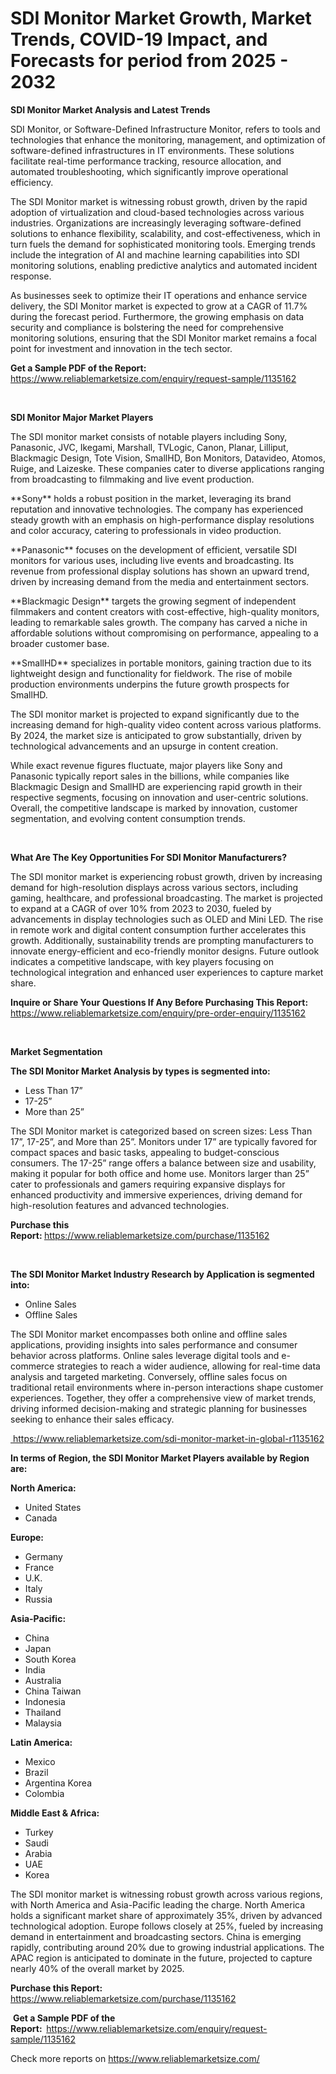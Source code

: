 <p><h1>SDI Monitor Market Growth, Market Trends, COVID-19 Impact, and Forecasts for period from 2025 - 2032</h1></p><p><strong>SDI Monitor Market Analysis and Latest Trends</strong></p>
<p><p>SDI Monitor, or Software-Defined Infrastructure Monitor, refers to tools and technologies that enhance the monitoring, management, and optimization of software-defined infrastructures in IT environments. These solutions facilitate real-time performance tracking, resource allocation, and automated troubleshooting, which significantly improve operational efficiency.</p><p>The SDI Monitor market is witnessing robust growth, driven by the rapid adoption of virtualization and cloud-based technologies across various industries. Organizations are increasingly leveraging software-defined solutions to enhance flexibility, scalability, and cost-effectiveness, which in turn fuels the demand for sophisticated monitoring tools. Emerging trends include the integration of AI and machine learning capabilities into SDI monitoring solutions, enabling predictive analytics and automated incident response.</p><p>As businesses seek to optimize their IT operations and enhance service delivery, the SDI Monitor market is expected to grow at a CAGR of 11.7% during the forecast period. Furthermore, the growing emphasis on data security and compliance is bolstering the need for comprehensive monitoring solutions, ensuring that the SDI Monitor market remains a focal point for investment and innovation in the tech sector.</p></p>
<p><strong>Get a Sample PDF of the Report:&nbsp;</strong> <a href="https://www.reliablemarketsize.com/enquiry/request-sample/1135162?utm_campaign=1888&utm_medium=2&utm_source=Github&utm_content=ia&utm_term=07022025&utm_id=sdi-monitor">https://www.reliablemarketsize.com/enquiry/request-sample/1135162</a></p>
<p>&nbsp;</p>
<p><strong>SDI Monitor Major Market Players</strong></p>
<p><p>The SDI monitor market consists of notable players including Sony, Panasonic, JVC, Ikegami, Marshall, TVLogic, Canon, Planar, Lilliput, Blackmagic Design, Tote Vision, SmallHD, Bon Monitors, Datavideo, Atomos, Ruige, and Laizeske. These companies cater to diverse applications ranging from broadcasting to filmmaking and live event production.</p><p>**Sony** holds a robust position in the market, leveraging its brand reputation and innovative technologies. The company has experienced steady growth with an emphasis on high-performance display resolutions and color accuracy, catering to professionals in video production.</p><p>**Panasonic** focuses on the development of efficient, versatile SDI monitors for various uses, including live events and broadcasting. Its revenue from professional display solutions has shown an upward trend, driven by increasing demand from the media and entertainment sectors.</p><p>**Blackmagic Design** targets the growing segment of independent filmmakers and content creators with cost-effective, high-quality monitors, leading to remarkable sales growth. The company has carved a niche in affordable solutions without compromising on performance, appealing to a broader customer base.</p><p>**SmallHD** specializes in portable monitors, gaining traction due to its lightweight design and functionality for fieldwork. The rise of mobile production environments underpins the future growth prospects for SmallHD.</p><p>The SDI monitor market is projected to expand significantly due to the increasing demand for high-quality video content across various platforms. By 2024, the market size is anticipated to grow substantially, driven by technological advancements and an upsurge in content creation.</p><p>While exact revenue figures fluctuate, major players like Sony and Panasonic typically report sales in the billions, while companies like Blackmagic Design and SmallHD are experiencing rapid growth in their respective segments, focusing on innovation and user-centric solutions. Overall, the competitive landscape is marked by innovation, customer segmentation, and evolving content consumption trends.</p></p>
<p>&nbsp;</p>
<p><strong>What Are The Key Opportunities For SDI Monitor Manufacturers?</strong></p>
<p><p>The SDI monitor market is experiencing robust growth, driven by increasing demand for high-resolution displays across various sectors, including gaming, healthcare, and professional broadcasting. The market is projected to expand at a CAGR of over 10% from 2023 to 2030, fueled by advancements in display technologies such as OLED and Mini LED. The rise in remote work and digital content consumption further accelerates this growth. Additionally, sustainability trends are prompting manufacturers to innovate energy-efficient and eco-friendly monitor designs. Future outlook indicates a competitive landscape, with key players focusing on technological integration and enhanced user experiences to capture market share.</p></p>
<p><strong>Inquire or Share Your Questions If Any Before Purchasing This Report:</strong> <a href="https://www.reliablemarketsize.com/enquiry/pre-order-enquiry/1135162?utm_campaign=1888&utm_medium=2&utm_source=Github&utm_content=ia&utm_term=07022025&utm_id=sdi-monitor">https://www.reliablemarketsize.com/enquiry/pre-order-enquiry/1135162</a></p>
<p>&nbsp;</p>
<p><strong>Market Segmentation</strong></p>
<p><strong>The SDI Monitor Market Analysis by types is segmented into:</strong></p>
<p><ul><li>Less Than 17”</li><li>17-25”</li><li>More than 25”</li></ul></p>
<p><p>The SDI Monitor market is categorized based on screen sizes: Less Than 17”, 17-25”, and More than 25”. Monitors under 17” are typically favored for compact spaces and basic tasks, appealing to budget-conscious consumers. The 17-25” range offers a balance between size and usability, making it popular for both office and home use. Monitors larger than 25” cater to professionals and gamers requiring expansive displays for enhanced productivity and immersive experiences, driving demand for high-resolution features and advanced technologies.</p></p>
<p><strong>Purchase this Report:&nbsp;</strong><a href="https://www.reliablemarketsize.com/purchase/1135162?utm_campaign=1888&utm_medium=2&utm_source=Github&utm_content=ia&utm_term=07022025&utm_id=sdi-monitor">https://www.reliablemarketsize.com/purchase/1135162</a></p>
<p>&nbsp;</p>
<p><strong>The SDI Monitor Market Industry Research by Application is segmented into:</strong></p>
<p><ul><li>Online Sales</li><li>Offline Sales</li></ul></p>
<p><p>The SDI Monitor market encompasses both online and offline sales applications, providing insights into sales performance and consumer behavior across platforms. Online sales leverage digital tools and e-commerce strategies to reach a wider audience, allowing for real-time data analysis and targeted marketing. Conversely, offline sales focus on traditional retail environments where in-person interactions shape customer experiences. Together, they offer a comprehensive view of market trends, driving informed decision-making and strategic planning for businesses seeking to enhance their sales efficacy.</p></p>
<p><a href="https://www.reliablemarketsize.com/sdi-monitor-market-in-global-r1135162?utm_campaign=1888&utm_medium=2&utm_source=Github&utm_content=ia&utm_term=07022025&utm_id=sdi-monitor">&nbsp;https://www.reliablemarketsize.com/sdi-monitor-market-in-global-r1135162</a></p>
<p><strong>In terms of Region, the SDI Monitor Market Players available by Region are:</strong></p>
<p>
    <p> <strong> North America: </strong>
        <ul>
            <li>United States</li>
            <li>Canada</li>
        </ul>
        </p> 
    <p> <strong> Europe: </strong>
        <ul>
            <li>Germany</li>
            <li>France</li>
            <li>U.K.</li>
            <li>Italy</li>
            <li>Russia</li>
        </ul>
        </p> 
    <p> <strong> Asia-Pacific: </strong>
        <ul>
            <li>China</li>
            <li>Japan</li>
            <li>South Korea</li>
            <li>India</li>
            <li>Australia</li>
            <li>China Taiwan</li>
            <li>Indonesia</li>
            <li>Thailand</li>
            <li>Malaysia</li>
        </ul>
        </p> 
    <p> <strong> Latin America: </strong>
        <ul>
            <li>Mexico</li>
            <li>Brazil</li>
            <li>Argentina Korea</li>
            <li>Colombia</li>
        </ul>
        </p> 
    <p> <strong> Middle East & Africa: </strong>
        <ul>
            <li>Turkey</li>
            <li>Saudi</li>
            <li>Arabia</li>
            <li>UAE</li>
            <li>Korea</li>
        </ul>
    </p>
    </p>
<p><p>The SDI monitor market is witnessing robust growth across various regions, with North America and Asia-Pacific leading the charge. North America holds a significant market share of approximately 35%, driven by advanced technological adoption. Europe follows closely at 25%, fueled by increasing demand in entertainment and broadcasting sectors. China is emerging rapidly, contributing around 20% due to growing industrial applications. The APAC region is anticipated to dominate in the future, projected to capture nearly 40% of the overall market by 2025.</p></p>
<p><strong>Purchase this Report: </strong><a href="https://www.reliablemarketsize.com/purchase/1135162?utm_campaign=1888&utm_medium=2&utm_source=Github&utm_content=ia&utm_term=07022025&utm_id=sdi-monitor">https://www.reliablemarketsize.com/purchase/1135162</a></p>
<p>&nbsp;<strong>Get a Sample PDF of the Report:&nbsp;&nbsp;</strong><a href="https://www.reliablemarketsize.com/enquiry/request-sample/1135162?utm_campaign=1888&utm_medium=2&utm_source=Github&utm_content=ia&utm_term=07022025&utm_id=sdi-monitor">https://www.reliablemarketsize.com/enquiry/request-sample/1135162</a></p>
<p><strong></strong></p>
<p>Check more reports on <a href="https://www.reliablemarketsize.com/?utm_campaign=1888&utm_medium=2&utm_source=Github&utm_content=ia&utm_term=07022025&utm_id=sdi-monitor">https://www.reliablemarketsize.com/</a></p>
